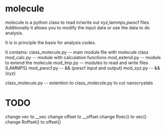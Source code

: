 molecule
========

molecule is a python class to read in/write out xyz,lammps,pwscf files.
Additionally it allows you to modify the input data or use the data to do analysis.

It is in principle the basis for analysis codes.

It contains:
class_molecule.py -- main module file with molecule class
mod_calc.py       -- module with calculation functions
mod_extend.py	  -- module to extend the molecule
mod_lmp.py	  -- modules to read and write files (LAMMPS)
mod_pwscf.py	  --  &&                             (pwscf input and output)
mod_xyz.py        --  &&                             (xyz)

class_molecule.py -- extention to class_molecule.py to cut nanocrystals
 
# TODO
change vec to __vec
change offset to __offset
change Rvec() to vec()
change Roffset() to offset()